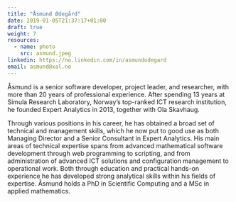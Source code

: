```yaml
---
title: "Åsmund Ødegård"
date: 2019-01-05T21:37:17+01:00
draft: true
weight: 7
resources:
  - name: photo
    src: asmund.jpeg
linkedin: https://no.linkedin.com/in/asmundodegard
email: asmund@xal.no
---
```


Åsmund is a senior software developer, project leader, and researcher, with more
than 20 years of professional experience. After spending 13 years at  Simula
Research Laboratory,  Norway’s top-ranked ICT research institution, he founded
Expert Analytics in 2013, together with Ola Skavhaug.

Through various positions in his career, he has obtained a broad set of
technical and management skills, which he now put to good use as both Managing
Director and a Senior Consultant in Expert Analytics. His main areas of
technical expertise spans from advanced mathematical software development
through web programming to scripting, and from administration of advanced ICT
solutions and configuration management to operational work. Both through
education and practical hands-on experience he has developed strong analytical
skills within his fields of expertise. Åsmund holds a PhD in Scientific
Computing and a MSc in applied mathematics.
